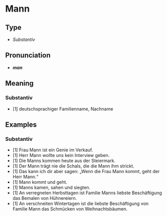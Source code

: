 # Mann
## Type
- _Substantiv_
## Pronunciation
- **_man_**
## Meaning
### Substantiv
- [1] deutschsprachiger Familienname, Nachname
## Examples
### Substantiv
- [1] Frau Mann ist ein Genie im Verkauf.
- [1] Herr Mann wollte uns kein Interview geben.
- [1] Die Manns kommen heute aus der Steiermark.
- [1] Der Mann trägt nie die Schals, die die Mann ihm strickt.
- [1] Das kann ich dir aber sagen: „Wenn die Frau Mann kommt, geht der Herr Mann.“
- [1] Mann kommt und geht.
- [1] Manns kamen, sahen und siegten.
- [1] An verregneten Herbsttagen ist Familie Manns liebste Beschäftigung das Bemalen von Hühnereiern.
- [1] An verschneiten Wintertagen ist die liebste Beschäftigung von Familie Mann das Schmücken von Weihnachtsbäumen.

